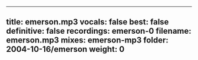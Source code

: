 
---
title: emerson.mp3
vocals: false
best: false
definitive: false
recordings: emerson-0
filename: emerson.mp3
mixes: emerson-mp3
folder: 2004-10-16/emerson
weight: 0
---
